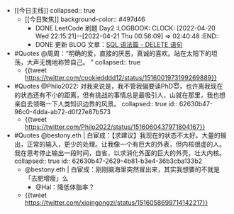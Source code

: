 - [[今日主线]]
  collapsed:: true
	- [[今日聚焦]]
	  background-color:: #497d46
		- DONE LeetCode 刷题 Day2
		  :LOGBOOK:
		  CLOCK: [2022-04-20 Wed 22:15:21]--[2022-04-21 Thu 00:56:09] =>  02:40:48
		  :END:
		- DONE 更新 BLOG 文章：[SQL 语法篇 - DELETE 语句](https://aetherhjf.netlify.app/2020-02-17-sql-%E8%AF%AD%E6%B3%95%E7%AF%87/#delete---%E5%88%A0%E9%99%A4%E8%AE%B0%E5%BD%95)
- #Quotes @周周：“明确的爱，直接的厌恶，真诚的喜欢。站在太阳下的坦荡，大声无愧地称赞自己。 ”
  collapsed:: true
	- {{tweet https://twitter.com/cookiedddd12/status/1516001973199269889}}
- #Quotes @Philo2022: 对我来说是，我不管我偏要读PhD😇，也许离我现在的状态还有不小的距离，但有挑战的事情总是最吸引人，山就在那里，我也想亲自去领略一下人类知识边界的风景。
  collapsed:: true
  id:: 62630b47-96c0-4dda-ab72-d0f27e87b573
	- {{tweet https://twitter.com/Philo2022/status/1516060437971804167}}
- #Quotes @bestony.eth | 白宦成：【求建议】我现在的状态不太好。大量的输出，正常的输入，更少的处理。让我像一个有巨大的外表，但内核很虚的人。我在思考停止输出一段时间，自省，以求消化外面的巨大的外壳，壮大内核。
  collapsed:: true
  id:: 62630b47-2629-4b81-b3e4-36b3cba133b2
	- @bestony.eth | 白宦成：刚刚脑海里突然冒出来，其实我想要的不就是「去肥增瘦」么
		- @Hal：降低体脂率？
	- {{tweet https://twitter.com/xiqingongzi/status/1516058699714142217}}